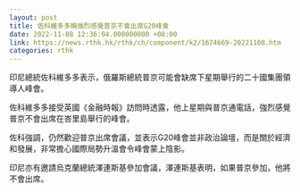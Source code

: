 ```yaml
---
layout: post
title: 佐科維多多稱強烈感覺普京不會出席G20峰會
date: 2022-11-08 12:36:04.000000000 +08:00
link: https://news.rthk.hk/rthk/ch/component/k2/1674669-20221108.htm
categories: rthk
---
```


印尼總統佐科維多多表示，俄羅斯總統普京可能會缺席下星期舉行的二十國集團領導人峰會。

佐科維多多接受英國《金融時報》訪問時透露，他上星期與普京通電話，強烈感覺普京不會出席在峇里島舉行的峰會。

佐科強調，仍然歡迎普京出席會議，並表示G20峰會並非政治論壇，而是關於經濟和發展，非常擔心國際局勢升溫會令峰會蒙上陰影。

印尼亦有邀請烏克蘭總統澤連斯基參加會議，澤連斯基表明，如果普京參加，他將不會出席。
